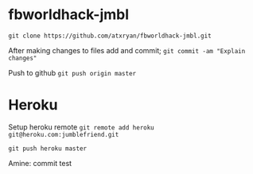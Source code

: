 fbworldhack-jmbl
================

`git clone https://github.com/atxryan/fbworldhack-jmbl.git`

After making changes to files add and commit;
`git commit -am "Explain changes"`

Push to github
`git push origin master`


Heroku
================
Setup heroku remote
`git remote add heroku git@heroku.com:jumblefriend.git`

`git push heroku master`

Amine: commit test